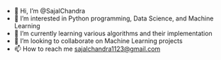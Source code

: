 - 👋 Hi, I’m @SajalChandra
- 👀 I’m interested in Python programming, Data Science, and Machine Learning
- 🌱 I’m currently learning various algorithms and their implementation
- 💞️ I’m looking to collaborate on Machine Learning projects
- 📫 How to reach me sajalchandra1123@gmail.com

<!---
SajalChandra/SajalChandra is a ✨ special ✨ repository because its `README.md` (this file) appears on your GitHub profile.
You can click the Preview link to take a look at your changes.
--->

